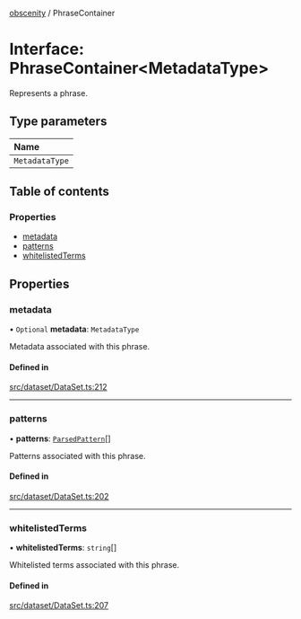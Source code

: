 [obscenity](../README.md) / PhraseContainer

# Interface: PhraseContainer<MetadataType\>

Represents a phrase.

## Type parameters

| Name |
| :------ |
| `MetadataType` |

## Table of contents

### Properties

- [metadata](PhraseContainer.md#metadata)
- [patterns](PhraseContainer.md#patterns)
- [whitelistedTerms](PhraseContainer.md#whitelistedterms)

## Properties

### metadata

• `Optional` **metadata**: `MetadataType`

Metadata associated with this phrase.

#### Defined in

[src/dataset/DataSet.ts:212](https://github.com/jo3-l/obscenity/blob/0f3c7b6/src/dataset/DataSet.ts#L212)

___

### patterns

• **patterns**: [`ParsedPattern`](ParsedPattern.md)[]

Patterns associated with this phrase.

#### Defined in

[src/dataset/DataSet.ts:202](https://github.com/jo3-l/obscenity/blob/0f3c7b6/src/dataset/DataSet.ts#L202)

___

### whitelistedTerms

• **whitelistedTerms**: `string`[]

Whitelisted terms associated with this phrase.

#### Defined in

[src/dataset/DataSet.ts:207](https://github.com/jo3-l/obscenity/blob/0f3c7b6/src/dataset/DataSet.ts#L207)
